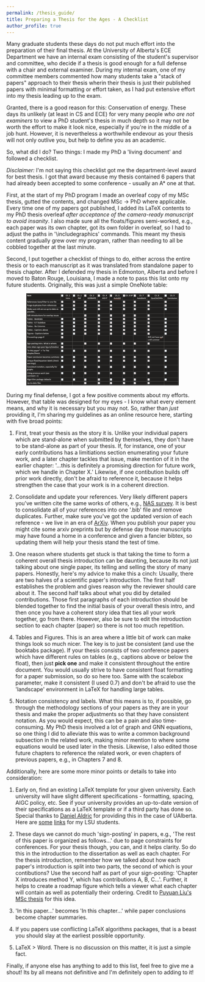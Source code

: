 ```yaml
---
permalink: /thesis_guide/
title: Preparing a Thesis for the Ages - A Checklist
author_profile: true
---
```


Many graduate students these days do not put much effort into the preparation of their final thesis. At the University of Alberta's ECE Department we have an internal exam consisting of the student's supervisor and committee, who decide if a thesis is good enough for a full defense with a chair and external examiner. During my internal exam, one of my committee members commented how many students take a "stack of papers" approach to their thesis wherin their thesis is just their published papers with minimal formatting or effort taken, as I had put extensive effort into my thesis leading up to the exam.

Granted, there is a good reason for this: Conservation of energy. These days its unlikely (at least in CS and ECE) for very many people *who are not examiners* to view a PhD student's thesis in much depth so it may not be worth the effort to make it look nice, especially if you're in the middle of a job hunt. However, it is nevertheless a worthwhile endevour as your thesis will not only outlive you, but help to define you as an academic. 

So, what did I do? Two things: I made my PhD a 'living document' and followed a checklist.

*Disclaimer:* I'm not saying this checklist got me the department-level award for best thesis. I got that award because my thesis contained 6 papers that had already been accepted to some conference - usually an A* one at that.

First, at the start of my PhD program I made an overleaf copy of my MSc thesis, gutted the contents, and changed MSc -> PhD where applicable. Every time one of my papers got published, I added its LaTeX contents to my PhD thesis overleaf *after acceptance of the camera-ready manuscript to avoid insanity*. I also made sure all the floats/figures semi-worked, e.g., each paper was its own chapter, got its own folder in overleaf, so I had to adjust the paths in '\includegraphics' commands. This meant my thesis content gradually grew over my program, rather than needing to all be cobbled together at the last minute.

Second, I put together a checklist of things to do, either across the entire thesis or to each manuscript as it was translated from standalone paper to thesis chapter. After I defended my thesis in Edmonton, Alberta and before I moved to Baton Rouge, Louisiana, I made a note to pass this list onto my future students. Originally, this was just a simple OneNote table:

<p align="center">
    <img src="/images/thesis_checklist.png" alt="Thesis checklist" width="400" />
</p>

During my final defense, I got a few positive comments about my efforts. However, that table was designed for my eyes - I know what every element means, and why it is necessary but you may not. So, rather than *just* providing it, I'm sharing my guidelines as an online resource here, starting with five broad points:

1) First, treat your thesis as the story it is. Unlike your individual papers which are stand-alone when submitted by themselves, they don't have to be stand-alone as part of your thesis. If, for instance, one of your early contributions has a limitiations section enumerating your future work, and a later chapter tackles that issue, make mention of it in the earlier chapter: '...this is definitely a promising direction for future work, which we handle in Chapter X.' Likewise, if one contibution builds off prior work directly, don't be afraid to reference it, because it helps strengthen the case that your work is in a coherent direction. 

2) Consolidate and update your references. Very likely different papers you've written cite the same works of others, e.g., [NAS survey](https://arxiv.org/abs/1808.05377). It is best to consolidate all of your references into one '.bib' file and remove duplicates. Further, make sure you've got the updated version of each reference - we live in an era of [ArXiv](https://arxiv.org/). When you publish your paper you might cite some arxiv preprints but by defense day those manuscripts may have found a home in a conference and given a fancier bibtex, so updating them will help your thesis stand the test of time.

3) One reason where students get stuck is that taking the time to form a coherent overall thesis introduction can be daunting, because its not just talking about one single paper, its telling and selling the story of many papers. Honestly, here's my advice to make this a cinch: Usually, there are two halves of a scientific paper's introduction. The first half establishes the problem and gives reason why the reviewer should care about it. The second half talks about what you did by detailed contributions. Those first paragraphs of each introduction should be blended together to find the initial basis of your overall thesis intro, and then once you have a coherent story idea that ties all your work together, go from there. However, also be sure to edit the introduction section to each chapter (paper) so there is not too much repetition.

4) Tables and Figures. This is an area where a little bit of work can make things look so much nicer. The key is to just be consistent (and use the booktabs package). If your thesis consists of two conference papers which have different rules on tables (e.g., captions above or below the float), then just **pick one** and make it consistent throughout the entire document. You would usually strive to have consistent float formatting for a paper submission, so do so here too. Same with the scalebox parameter, make it consistent (I used 0.7) and don't be afraid to use the 'landscape' environment in LaTeX for handling large tables. 

5) Notation consistency and labels. What this means is to, if possible, go through the methodology sections of your papers as they are in your thesis and make the proper adjustments so that they have consistent notation. As you would expect, this can be a pain and also time-consuming. My PhD thesis involved a lot of graph and GNN equations, so one thing I did to alleviate this was to write a common background subsection in the related work, making minor mention to where some equations would be used later in the thesis. Likewise, I also edited those future chapters to reference the related work, or even chapters of previous papers, e.g., in Chapters 7 and 8. 

Additionally, here are some more minor points or details to take into consideration: 

1) Early on, find an existing LaTeX template for your given university. Each university will have slight different specifications - formatting, spacing, AIGC policy, etc. See if your university provides an up-to-date version of their specifications as a LaTeX template or if a third party has done so. Special thanks to [Daniel Aldric](https://www.reddit.com/r/LaTeX/comments/1ik3bqf/introducing_version_2_of_the_ualberta_thesis/) for providing this in the case of UAlberta. Here are [some](https://itservice.lsu.edu/TDClient/37/gradschool/Requests/ServiceDet?ID=783) [links](https://www.math.lsu.edu/comp/resources/lsuthesis) for my LSU students.

2) These days we cannot do much 'sign-posting' in papers, e.g., 'The rest of this paper is organized as follows...' due to page constraints for conferences. For your thesis though, you can, and it helps clarity. So do this in the introduction to the dissertation as well as each chapter. For the thesis introduction, remember how we talked about how each paper's introduction is split into two parts, the second of which is your contibutions? Use the second half as part of your sign-posting: 'Chapter X introduces method Y, which has contributions A, B, C...'. Further, it helps to create a roadmap figure which tells a viewer what each chapter will contain as well as potentially their ordering. Credit to [Puyuan Liu's MSc thesis](https://ualberta.scholaris.ca/items/93feaaa5-6c72-4c0e-a7eb-7f9cddbd6837) for this idea.

3) 'In this paper...' becomes 'In this chapter...' while paper conclusions become chapter summaries.

4) If you papers use conflicting LaTeX algorithms packages, that is a beast you should slay at the earliest possible opportunity. 

5) LaTeX > Word. There is no discussion on this matter, it is just a simple fact. 

Finally, if anyone else has anything to add to this list, feel free to give me a shout! Its by all means not definitive and I'm definitely open to adding to it! 